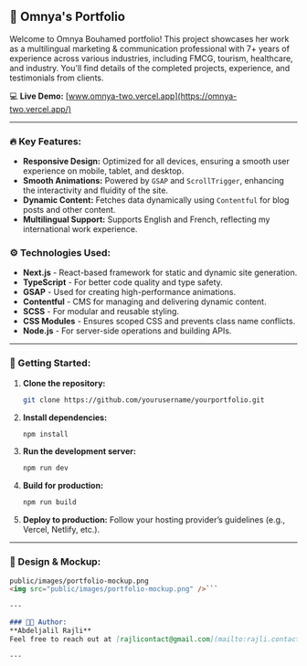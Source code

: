 ## 🌟 Omnya's Portfolio

  Welcome to Omnya Bouhamed portfolio! This project showcases her work as a multilingual marketing & communication professional with 7+ years of experience across various industries, including FMCG, tourism, healthcare, and industry. You'll find details of the completed projects, experience, and testimonials from clients.

💻 **Live Demo:** [www.omnya-two.vercel.app](https://omnya-two.vercel.app/)

---

### 🔥 Key Features:
- **Responsive Design:** Optimized for all devices, ensuring a smooth user experience on mobile, tablet, and desktop.
- **Smooth Animations:** Powered by `GSAP` and `ScrollTrigger`, enhancing the interactivity and fluidity of the site.
- **Dynamic Content:** Fetches data dynamically using `Contentful` for blog posts and other content.
- **Multilingual Support:** Supports English and French, reflecting my international work experience.

### ⚙️ Technologies Used:
- **Next.js** - React-based framework for static and dynamic site generation.
- **TypeScript** - For better code quality and type safety.
- **GSAP** - Used for creating high-performance animations.
- **Contentful** - CMS for managing and delivering dynamic content.
- **SCSS** - For modular and reusable styling.
- **CSS Modules** - Ensures scoped CSS and prevents class name conflicts.
- **Node.js** - For server-side operations and building APIs.

---

### 🚀 Getting Started:

1. **Clone the repository:**
   ```bash
   git clone https://github.com/yourusername/yourportfolio.git
   ```

2. **Install dependencies:**
   ```bash
   npm install
   ```

3. **Run the development server:**
   ```bash
   npm run dev
   ```

4. **Build for production:**
   ```bash
   npm run build
   ```

5. **Deploy to production:**
   Follow your hosting provider’s guidelines (e.g., Vercel, Netlify, etc.).

---

### 🎨 Design & Mockup:

```markdown
public/images/portfolio-mockup.png
<img src="public/images/portfolio-mockup.png" />```

---

### 👩‍💻 Author:
**Abdeljalil Rajli**  
Feel free to reach out at [rajlicontact@gmail.com](mailto:rajli.contact@gmail.com) for inquiries or collaboration opportunities.

---
